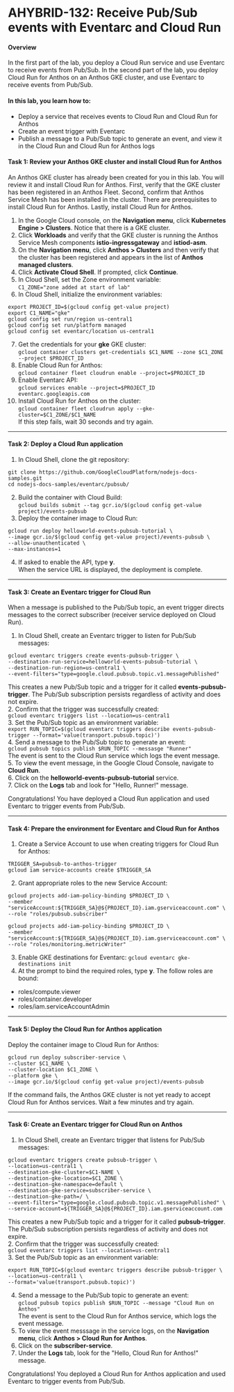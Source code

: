 # AHYBRID-132: Receive Pub/Sub events with Eventarc and Cloud Run

#### Overview
In the first part of the lab, you deploy a Cloud Run service and use Eventarc to receive events from Pub/Sub. 
In the second part of the lab, you deploy Cloud Run for Anthos on an Anthos GKE cluster, and use Eventarc to receive events from Pub/Sub.

#### In this lab, you learn how to:
* Deploy a service that receives events to Cloud Run and Cloud Run for Anthos
* Create an event trigger with Eventarc
* Publish a message to a Pub/Sub topic to generate an event, and view it in the Cloud Run and Cloud Run for Anthos logs

#### Task 1: Review your Anthos GKE cluster and install Cloud Run for Anthos
An Anthos GKE cluster has already been created for you in this lab. You will review it and install Cloud Run for Anthos. First, verify that the GKE cluster has been registered in an Anthos Fleet. Second, confirm that Anthos Service Mesh has been installed in the cluster. There are prerequisites to install Cloud Run for Anthos. Lastly, install Cloud Run for Anthos.

1. In the Google Cloud console, on the **Navigation menu**, click **Kubernetes Engine > Clusters**. Notice that there is a GKE cluster.
2. Click **Workloads** and verify that the GKE cluster is running the Anthos Service Mesh components **istio-ingressgateway** and **istiod-asm**.
3. On the **Navigation menu**, click **Anthos > Clusters** and then verify that the cluster has been registered and appears in the list of **Anthos managed clusters**.
4. Click **Activate Cloud Shell**. If prompted, click **Continue**.
5. In Cloud Shell, set the Zone environment variable:  
`C1_ZONE="zone added at start of lab"`
6. In Cloud Shell, initialize the environment variables:
```
export PROJECT_ID=$(gcloud config get-value project)
export C1_NAME="gke"
gcloud config set run/region us-central1
gcloud config set run/platform managed
gcloud config set eventarc/location us-central1
```
7. Get the credentials for your **gke** GKE cluster:  
`gcloud container clusters get-credentials $C1_NAME --zone $C1_ZONE --project $PROJECT_ID`
8. Enable Cloud Run for Anthos:  
`gcloud container fleet cloudrun enable --project=$PROJECT_ID`
9. Enable Eventarc API:  
`gcloud services enable --project=$PROJECT_ID eventarc.googleapis.com`
10. Install Cloud Run for Anthos on the cluster:  
`gcloud container fleet cloudrun apply --gke-cluster=$C1_ZONE/$C1_NAME`  
If this step fails, wait 30 seconds and try again.  

<hr>

#### Task 2: Deploy a Cloud Run application
1. In Cloud Shell, clone the git repository:
```
git clone https://github.com/GoogleCloudPlatform/nodejs-docs-samples.git
cd nodejs-docs-samples/eventarc/pubsub/
```
2. Build the container with Cloud Build:  
`gcloud builds submit --tag gcr.io/$(gcloud config get-value project)/events-pubsub`
3. Deploy the container image to Cloud Run:
```
gcloud run deploy helloworld-events-pubsub-tutorial \
--image gcr.io/$(gcloud config get-value project)/events-pubsub \
--allow-unauthenticated \
--max-instances=1
```
4. If asked to enable the API, type **y**.  
When the service URL is displayed, the deployment is complete.

<hr>

#### Task 3: Create an Eventarc trigger for Cloud Run
When a message is published to the Pub/Sub topic, an event trigger directs messages to the correct subscriber (receiver service deployed on Cloud Run).
1. In Cloud Shell, create an Eventarc trigger to listen for Pub/Sub messages:
```
gcloud eventarc triggers create events-pubsub-trigger \
--destination-run-service=helloworld-events-pubsub-tutorial \
--destination-run-region=us-central1 \
--event-filters="type=google.cloud.pubsub.topic.v1.messagePublished"
```
This creates a new Pub/Sub topic and a trigger for it called **events-pubsub-trigger**. The Pub/Sub subscription persists regardless of activity and does not expire.  
2. Confirm that the trigger was successfully created:  
`gcloud eventarc triggers list --location=us-central1`  
3. Set the Pub/Sub topic as an environment variable:  
`export RUN_TOPIC=$(gcloud eventarc triggers describe events-pubsub-trigger --format='value(transport.pubsub.topic)')`  
4. Send a message to the Pub/Sub topic to generate an event:   
`gcloud pubsub topics publish $RUN_TOPIC --messasge "Runner"`  
The event is sent to the Cloud Run service which logs the event message.  
5. To view the event message, in the Google Cloud Console, navigate to **Cloud Run**.  
6. Click on the **helloworld-events-pubsub-tutorial** service.  
7. Click on the **Logs** tab and look for "Hello, Runner!" message.   

Congratulations! You have deployed a Cloud Run application and used Eventarc to trigger events from Pub/Sub.  

<hr>

#### Task 4: Prepare the environment for Eventarc and Cloud Run for Anthos
1. Create a Service Account to use when creating triggers for Cloud Run for Anthos:
```
TRIGGER_SA=pubsub-to-anthos-trigger
gcloud iam service-accounts create $TRIGGER_SA
```
2. Grant appropriate roles to the new Service Account:
```
gcloud projects add-iam-policy-binding $PROJECT_ID \
--member "serviceAccount:${TRIGGER_SA}@${PROJECT_ID}.iam.gserviceaccount.com" \
--role "roles/pubsub.subscriber"

gcloud projects add-iam-policy-binding $PROJECT_ID \
--member "serviceAccount:${TRIGGER_SA}@${PROJECT_ID}.iam.gserviceaccount.com" \
--role "roles/monitoring.metricWriter"
```
3. Enable GKE destinations for Eventarc:
`gcloud eventarc gke-destinations init`
4. At the prompt to bind the required roles, type **y**.
The follow roles are bound:
* roles/compute.viewer
* roles/container.developer
* roles/iam.serviceAccountAdmin

<hr>

#### Task 5: Deploy the Cloud Run for Anthos application
Deploy the container image to Cloud Run for Anthos:
```
gcloud run deploy subscriber-service \
--cluster $C1_NAME \
--cluster-location $C1_ZONE \
--platform gke \
--image gcr.io/$(gcloud config get-value project)/events-pubsub
```
If the command fails, the Anthos GKE cluster is not yet ready to accept Cloud Run for Anthos services. Wait a few minutes and try again.  

<hr>

#### Task 6: Create an Eventarc trigger for Cloud Run on Anthos
1. In Cloud Shell, create an Eventarc trigger that listens for Pub/Sub messages:
```
gcloud eventarc triggers create pubsub-trigger \
--location=us-central1 \
--destination-gke-cluster=$C1-NAME \
--destination-gke-location=$C1_ZONE \
--destination-gke-namespace=default \
--destination-gke-service=subscriber-service \
--destination-gke-path=/ \
--event-filters="type=google.cloud.pubsub.topic.v1.messagePublished" \
--service-account=${TRIGGER_SA}@${PROJECT_ID}.iam.gserviceaccount.com
```
This creates a new Pub/Sub topic and a trigger for it called **pubsub-trigger**. The Pub/Sub subscription persists regardless of activity and does not expire.  
2. Confirm that the trigger was successfully created:  
 `gcloud eventarc triggers list --location=us-central1`  
3. Set the Pub/Sub topic as an environment variable:  
 ```
export RUN_TOPIC=$(gcloud eventarc triggers describe pubsub-trigger \
--location=us-central1 \
--format='value(transport.pubsub.topic)')
 ```
4. Send a message to the Pub/Sub topic to generate an event:    
`gcloud pubsub topics publish $RUN_TOPIC --message "Cloud Run on Anthos" `  
The event is sent to the Cloud Run for Anthos service, which logs the event message.    
5. To view the event messsage in the service logs, on the **Navigation menu**, click **Anthos > Cloud Run for Anthos**.
6. Click on the  **subscriber-service**.
7. Under the **Logs** tab, look for the "Hello, Cloud Run for Anthos!" message.  

Congratulations! You deployed a Cloud Run for Anthos application and used Eventarc to trigger events from Pub/Sub.




